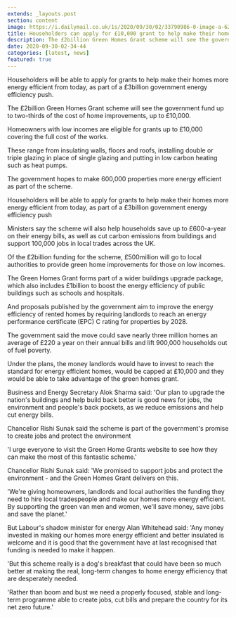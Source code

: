 ```yaml
---
extends: _layouts.post
section: content
image: https://i.dailymail.co.uk/1s/2020/09/30/02/33790986-0-image-a-62_1601428161891.jpg 
title: Householders can apply for £10,000 grant to help make their homes more energy efficient from today 
description: The £2billion Green Homes Grant scheme will see the government fund up to two-thirds of the cost of home improvements, up to £10,000, and the full cost up to £10,000 for low income families. 
date: 2020-09-30-02-34-44 
categories: [latest, news] 
featured: true 
--- 
```

Householders will be able to apply for grants to help make their homes more energy efficient from today, as part of a £3billion government energy efficiency push.

The £2billion Green Homes Grant scheme will see the government fund up to two-thirds of the cost of home improvements, up to £10,000.

Homeowners with low incomes are eligible for grants up to £10,000 covering the full cost of the works. 

These range from insulating walls, floors and roofs, installing double or triple glazing in place of single glazing and putting in low carbon heating such as heat pumps. 

The government hopes to make 600,000 properties more energy efficient as part of the scheme. 

Householders will be able to apply for grants to help make their homes more energy efficient from today, as part of a £3billion government energy efficiency push

Ministers say the scheme will also help households save up to £600-a-year on their energy bills, as well as cut carbon emissions from buildings and support 100,000 jobs in local trades across the UK.

Of the £2billion funding for the scheme, £500million will go to local authorities to provide green home improvements for those on low incomes.

The Green Homes Grant forms part of a wider buildings upgrade package, which also includes £1billion to boost the energy efficiency of public buildings such as schools and hospitals.

And proposals published by the government aim to improve the energy efficiency of rented homes by requiring landlords to reach an energy performance certificate (EPC) C rating for properties by 2028.

The government said the move could save nearly three million homes an average of £220 a year on their annual bills and lift 900,000 households out of fuel poverty.

Under the plans, the money landlords would have to invest to reach the standard for energy efficient homes, would be capped at £10,000 and they would be able to take advantage of the green homes grant.

Business and Energy Secretary Alok Sharma said: 'Our plan to upgrade the nation's buildings and help build back better is good news for jobs, the environment and people's back pockets, as we reduce emissions and help cut energy bills.

Chancellor Rishi Sunak said the scheme is part of the government's promise to create jobs and protect the environment

'I urge everyone to visit the Green Home Grants website to see how they can make the most of this fantastic scheme.'

Chancellor Rishi Sunak said: 'We promised to support jobs and protect the environment - and the Green Homes Grant delivers on this.

'We're giving homeowners, landlords and local authorities the funding they need to hire local tradespeople and make our homes more energy efficient. By supporting the green van men and women, we'll save money, save jobs and save the planet.'

But Labour's shadow minister for energy Alan Whitehead said: 'Any money invested in making our homes more energy efficient and better insulated is welcome and it is good that the government have at last recognised that funding is needed to make it happen.

'But this scheme really is a dog's breakfast that could have been so much better at making the real, long-term changes to home energy efficiency that are desperately needed.

'Rather than boom and bust we need a properly focused, stable and long-term programme able to create jobs, cut bills and prepare the country for its net zero future.'

